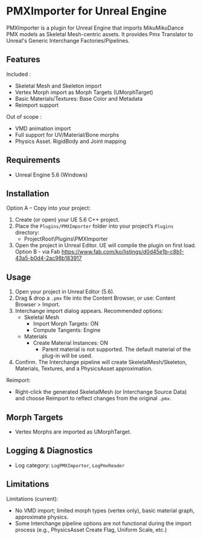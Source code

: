 ﻿# PMXImporter for Unreal Engine

PMXImporter is a plugin for Unreal Engine that imports MikuMikuDance PMX models as Skeletal Mesh-centric assets. 
It provides Pmx Translator to Unreal's Generic Interchange Factories/Pipelines.


## Features
Included :
- Skeletal Mesh and Skeleton import
- Vertex Morph import as Morph Targets (UMorphTarget)
- Basic Materials/Textures: Base Color and Metadata
- Reimport support

Out of scope :
- VMD animation import
- Full support for UV/Material/Bone morphs
- Physics Asset. RigidBody and Joint mapping


## Requirements
- Unreal Engine 5.6 (Windows)


## Installation
Option A – Copy into your project:
   1. Create (or open) your UE 5.6 C++ project.
   2. Place the `Plugins/PMXImporter` folder into your project’s `Plugins` directory:
      - ProjectRoot\Plugins\PMXImporter
   3. Open the project in Unreal Editor. UE will compile the plugin on first load.
Option B - via Fab
   https://www.fab.com/ko/listings/d0d45e1b-c8b1-43a5-b0d4-2ac98b183917
   

## Usage
1. Open your project in Unreal Editor (5.6).
2. Drag & drop a `.pmx` file into the Content Browser, or use: Content Browser > Import.
3. Interchange import dialog appears. Recommended options:
   - Skeletal Mesh
     - Import Morph Targets: ON
     - Compute Tangents: Engine
   - Materials
     - Create Material Instances: ON
       - Parent material is not supported. The default material of the plug-in will be used.
4. Confirm. The Interchange pipeline will create SkeletalMesh/Skeleton, Materials, Textures, and a PhysicsAsset approximation.

Reimport:
- Right-click the generated SkeletalMesh (or Interchange Source Data) and choose Reimport to reflect changes from the original `.pmx`.


## Morph Targets
- Vertex Morphs are imported as UMorphTarget.


## Logging & Diagnostics
- Log category: `LogPMXImporter`, `LogPmxReader`


## Limitations
Limitations (current):
- No VMD import; limited morph types (vertex only), basic material graph, approximate physics.
- Some Interchange pipeline options are not functional during the import process (e.g., PhysicsAsset Create Flag, Uniform Scale, etc.)
